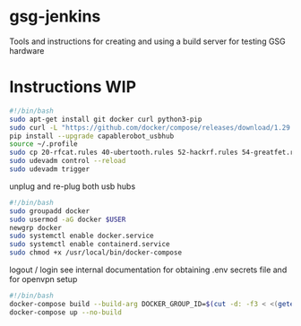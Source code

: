 # gsg-jenkins

Tools and instructions for creating and using a build server for testing GSG hardware

# Instructions WIP

```bash
#!/bin/bash
sudo apt-get install git docker curl python3-pip
sudo curl -L "https://github.com/docker/compose/releases/download/1.29.2/docker-compose-$(uname -s)-$(uname -m)" -o /usr/local/bin/docker-compose
pip install --upgrade capablerobot_usbhub
source ~/.profile
sudo cp 20-rfcat.rules 40-ubertooth.rules 52-hackrf.rules 54-greatfet.rules 60-luna.rules /home/<user>/.local/lib/python3.8/site-packages/50-capablerobot-usbhub.rules /etc/udev/rules.d/
sudo udevadm control --reload
sudo udevadm trigger
```

unplug and re-plug both usb hubs

```bash
#!/bin/bash
sudo groupadd docker
sudo usermod -aG docker $USER
newgrp docker
sudo systemctl enable docker.service
sudo systemctl enable containerd.service
sudo chmod +x /usr/local/bin/docker-compose
```

logout / login
see internal documentation for obtaining .env secrets file and for openvpn setup

```bash
#!/bin/bash
docker-compose build --build-arg DOCKER_GROUP_ID=$(cut -d: -f3 < <(getent group docker)) --no-cache
docker-compose up --no-build
```
